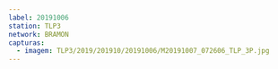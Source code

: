 ```yaml
---
label: 20191006
station: TLP3
network: BRAMON
capturas:
  - imagem: TLP3/2019/201910/20191006/M20191007_072606_TLP_3P.jpg
---
```

